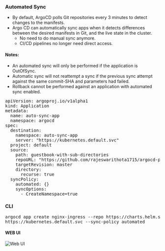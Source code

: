 ###  Automated Sync

* By default, ArgoCD polls Git repositories every 3 minutes to detect changes to the manifests.
* Argo CD can automatically sync apps when it detects differences between the desired manifests in Git, and the live state in the cluster.
    * No need to do manual sync anymore.
    * CI/CD pipelines no longer need direct access.
####  Notes:
* An automated sync will only be performed if the application is OutOfSync.
* Automatic sync will not reattempt a sync if the previous sync attempt against the same commit-SHA and parameters had failed.
* Rollback cannot be performed against an application with automated sync enabled.

<pre>
apiVersion: argoproj.io/v1alpha1
kind: Application
metadata: 
  name: auto-sync-app 
  namespace: argocd
spec: 
  destination: 
    namespace: auto-sync-app
    server: "https://kubernetes.default.svc"
  project: default
  source: 
    path: guestbook-with-sub-directories
    repoURL: "https://github.com/rajeswarithota1715/argocd-private-repo-for-demo.git"
    targetRevision: master
    directory:
      recurse: true
  syncPolicy:
    automated: {}
    syncOptions:
      - CreateNamespace=true
</pre>

###  CLI

<pre>
argocd app create nginx-ingress --repo https://charts.helm.sh/stable --helmchart nginx-ingress --revision 1.24.3 --dest-namespace default --dest-server 
https://kubernetes.default.svc --sync-policy automated
</pre>

####   WEB UI
![Web UI]()
